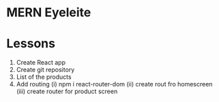 # MERN Eyeleite

# Lessons
1. Create React app
2. Create git repository
3. List of the products
4. Add routing
   (i) npm i react-router-dom
   (ii) create rout fro homescreen
   (iii) create router for product screen